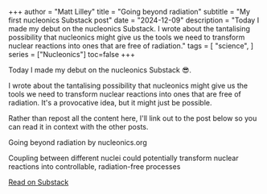 +++
author = "Matt Lilley"
title = "Going beyond radiation"
subtitle = "My first nucleonics Substack post"
date = "2024-12-09"
description = "Today I made my debut on the nucleonics Substack. I wrote about the tantalising possibility that nucleonics might give us the tools we need to transform nuclear reactions into ones that are free of radiation."
tags = [
    "science",
]
series = ["Nucleonics"]
toc=false
+++

Today I made my debut on the nucleonics Substack 😎.

I wrote about the tantalising possibility that nucleonics might give us the tools we need to transform nuclear reactions into ones that are free of radiation. It's a provocative idea, but it might just be possible.

Rather than repost all the content here, I'll link out to the post below so you can read it in context with the other posts.

<div class="substack-post-embed"><p lang="en">Going beyond radiation by nucleonics.org</p><p>Coupling between different nuclei could potentially transform nuclear reactions into controllable, radiation-free processes</p><a data-post-link href="https://nucleonics.substack.com/p/going-beyond-radiation">Read on Substack</a></div><script async src="https://substack.com/embedjs/embed.js" charset="utf-8"></script>
